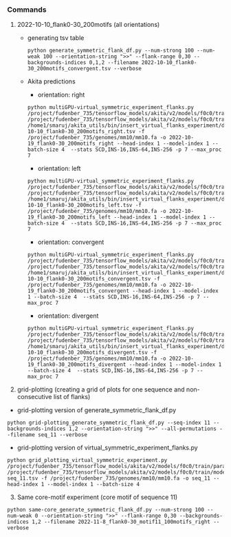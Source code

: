 ### Commands
1. 2022-10-10_flank0-30_200motifs (all orientations)
    - generating tsv table
        ```
        python generate_symmetric_flank_df.py --num-strong 100 --num-weak 100 --orientation-string ">>" --flank-range 0,30 --backgrounds-indices 0,1,2 --filename 2022-10-10_flank0-30_200motifs_convergent.tsv --verbose
        ```
    - Akita predictions

        - orientation: right
        ```
        python multiGPU-virtual_symmetric_experiment_flanks.py /project/fudenber_735/tensorflow_models/akita/v2/models/f0c0/train/params.json /project/fudenber_735/tensorflow_models/akita/v2/models/f0c0/train/model1_best.h5 /home1/smaruj/akita_utils/bin/insert_virtual_flanks_experiment/data/2022-10-10_flank0-30_200motifs_right.tsv -f /project/fudenber_735/genomes/mm10/mm10.fa -o 2022-10-19_flank0-30_200motifs_right --head-index 1 --model-index 1 --batch-size 4  --stats SCD,INS-16,INS-64,INS-256 -p 7 --max_proc 7
        ```
        - orientation: left
        ```
        python multiGPU-virtual_symmetric_experiment_flanks.py /project/fudenber_735/tensorflow_models/akita/v2/models/f0c0/train/params.json /project/fudenber_735/tensorflow_models/akita/v2/models/f0c0/train/model1_best.h5 /home1/smaruj/akita_utils/bin/insert_virtual_flanks_experiment/data/2022-10-10_flank0-30_200motifs_left.tsv -f /project/fudenber_735/genomes/mm10/mm10.fa -o 2022-10-19_flank0-30_200motifs_left --head-index 1 --model-index 1 --batch-size 4  --stats SCD,INS-16,INS-64,INS-256 -p 7 --max_proc 7
        ```
        - orientation: convergent
        ```
        python multiGPU-virtual_symmetric_experiment_flanks.py /project/fudenber_735/tensorflow_models/akita/v2/models/f0c0/train/params.json /project/fudenber_735/tensorflow_models/akita/v2/models/f0c0/train/model1_best.h5 /home1/smaruj/akita_utils/bin/insert_virtual_flanks_experiment/data/2022-10-10_flank0-30_200motifs_convergent.tsv -f /project/fudenber_735/genomes/mm10/mm10.fa -o 2022-10-19_flank0-30_200motifs_convergent --head-index 1 --model-index 1 --batch-size 4  --stats SCD,INS-16,INS-64,INS-256 -p 7 --max_proc 7
        ```
        - orientation: divergent
        ```
        python multiGPU-virtual_symmetric_experiment_flanks.py /project/fudenber_735/tensorflow_models/akita/v2/models/f0c0/train/params.json /project/fudenber_735/tensorflow_models/akita/v2/models/f0c0/train/model1_best.h5 /home1/smaruj/akita_utils/bin/insert_virtual_flanks_experiment/data/2022-10-10_flank0-30_200motifs_divergent.tsv -f /project/fudenber_735/genomes/mm10/mm10.fa -o 2022-10-19_flank0-30_200motifs_divergent --head-index 1 --model-index 1 --batch-size 4  --stats SCD,INS-16,INS-64,INS-256 -p 7 --max_proc 7
        ```

2.  grid-plotting
(creating a grid of plots for one sequence and non-consecutive list of flanks)

- grid-plotting version of generate_symmetric_flank_df.py
```
python grid-plotting_generate_symmetric_flank_df.py --seq-index 11 --backgrounds-indices 1,2 --orientation-string ">>" --all-permutations --filename seq_11 --verbose
```

- grid-plotting version of virtual_symmetric_experiment_flanks.py
```
python grid_plotting_virtual_symmetric_experiment.py /project/fudenber_735/tensorflow_models/akita/v2/models/f0c0/train/params.json /project/fudenber_735/tensorflow_models/akita/v2/models/f0c0/train/model1_best.h5 seq_11.tsv -f /project/fudenber_735/genomes/mm10/mm10.fa -o seq_11 --head-index 1 --model-index 1 --batch-size 4
```

3. Same core-motif experiment
(core motif of sequence 11)
```
python same-core_generate_symmetric_flank_df.py --num-strong 100 --num-weak 0 --orientation-string ">>" --flank-range 0,30 --backgrounds-indices 1,2 --filename 2022-11-8_flank0-30_motif11_100motifs_right --verbose
```
